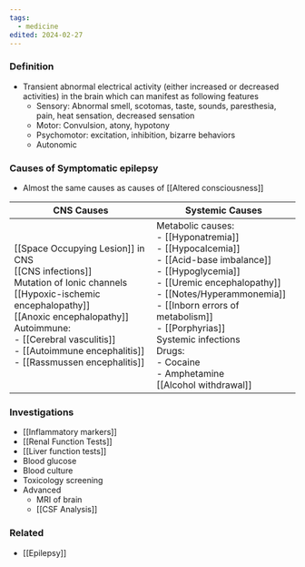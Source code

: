 ```yaml
---
tags:
  - medicine
edited: 2024-02-27
---
```

### Definition
- Transient abnormal electrical activity (either increased or decreased activities) in the brain which can manifest as following features
	- Sensory: Abnormal smell, scotomas, taste, sounds, paresthesia, pain, heat sensation, decreased sensation
	- Motor: Convulsion, atony, hypotony
	- Psychomotor:  excitation, inhibition, bizarre behaviors
	- Autonomic 

### Causes of Symptomatic epilepsy
- Almost the same causes as causes of [[Altered consciousness]] 

| **CNS Causes**                                                                                                                                                                                                                                                                          | **Systemic Causes**                                                                                                                                                                                                                                                                                                                                       |
| --------------------------------------------------------------------------------------------------------------------------------------------------------------------------------------------------------------------------------------------------------------------------------------- | --------------------------------------------------------------------------------------------------------------------------------------------------------------------------------------------------------------------------------------------------------------------------------------------------------------------------------------------------------- |
| [[Space Occupying Lesion]] in CNS<br> [[CNS infections]]  <br> Mutation of Ionic channels <br> [[Hypoxic-ischemic encephalopathy]] <br> [[Anoxic encephalopathy]] <br> Autoimmune: <br> - [[Cerebral vasculitis]] <br> - [[Autoimmune encephalitis]] <br> - [[Rassmussen encephalitis]] | Metabolic causes: <br> - [[Hyponatremia]] <br> - [[Hypocalcemia]] <br> - [[Acid-base imbalance]] <br> - [[Hypoglycemia]] <br> - [[Uremic encephalopathy]] <br> - [[Notes/Hyperammonemia]] <br> - [[Inborn errors of metabolism]] <br> - [[Porphyrias]] <br> Systemic infections <br> Drugs: <br> - Cocaine <br> - Amphetamine <br> [[Alcohol withdrawal]] |


### Investigations
- [[Inflammatory markers]] 
- [[Renal Function Tests]]  
- [[Liver function tests]]
- Blood glucose
- Blood culture 
- Toxicology screening 
- Advanced
	- MRI of brain 
	- [[CSF Analysis]] 

### Related
- [[Epilepsy]]  
